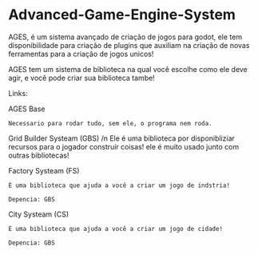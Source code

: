 # Advanced-Game-Engine-System
AGES, é um sistema avançado de criação de jogos para godot, ele tem disponibilidade para criação de plugins que auxiliam na criação de novas ferramentas para a criação de jogos unicos!

AGES tem um sistema de biblioteca na qual você escolhe como ele deve agir, e você pode criar sua biblioteca tambe!

Links:
  
  AGES Base
    
    Necessario para rodar tudo, sem ele, o programa nem roda.

  Grid Builder Systeam (GBS)
    /n Ele é uma biblioteca por disponibliziar recursos para o jogador construir coisas! ele é muito usado junto com outras bibliotecas!

  Factory Systeam (FS)
    
    É uma biblioteca que ajuda a você a criar um jogo de indstria!

    Depencia: GBS

  City Systeam (CS)
    
    É uma biblioteca que ajuda a você a criar um jogo de cidade!
    
    Depencia: GBS
